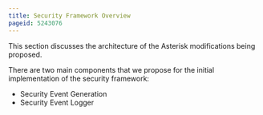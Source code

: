 ```yaml
---
title: Security Framework Overview
pageid: 5243076
---
```


This section discusses the architecture of the Asterisk modifications being proposed.   

There are two main components that we propose for the initial implementation of the security framework:

* Security Event Generation
* Security Event Logger
